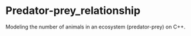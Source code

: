 # Predator-prey_relationship

Modeling the number of animals in an ecosystem (predator-prey) on C++. 
